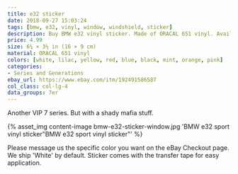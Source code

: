 ```yaml
---
title: e32 sticker
date: 2018-09-27 15:03:24
tags: [bmw, e32, vinyl, window, windshield, sticker]
description: Buy BMW e32 vinyl sticker. Made of ORACAL 651 vinyl. Available in different colors.
price: 4.99
size: 6¼ × 3½ in (16 × 9 cm)
material: ORACAL 651 vinyl
colors: [white, lilac, yellow, red, blue, black, mint, orange, pink]
categories:
- Series and Generations
ebay_url: https://www.ebay.com/itm/192491586587
col_class: col-lg-4
data_groups: 7er
---
```


Another VIP 7 series. But with a shady mafia stuff.

<!-- more -->
{% asset_img content-image bmw-e32-sticker-window.jpg 'BMW e32 sport vinyl sticker"BMW e32 sport vinyl sticker"' %}

Please message us the specific color you want on the eBay Checkout page. We ship 'White' by default. Sticker comes with the transfer tape for easy application.
